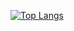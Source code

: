 [![Top Langs](https://github-readme-stats.vercel.app/api/top-langs/?username=MarcoPassoni&layout=donut)](https://github.com/MarcoPassoni/stats)
